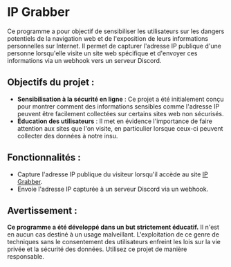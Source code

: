 # IP Grabber

Ce programme a pour objectif de sensibiliser les utilisateurs sur les dangers potentiels de la navigation web et de l'exposition de leurs informations personnelles sur Internet. Il permet de capturer l'adresse IP publique d'une personne lorsqu'elle visite un site web spécifique et d'envoyer ces informations via un webhook vers un serveur Discord.

## Objectifs du projet :

- **Sensibilisation à la sécurité en ligne** : Ce projet a été initialement conçu pour montrer comment des informations sensibles comme l'adresse IP peuvent être facilement collectées sur certains sites web non sécurisés.
- **Éducation des utilisateurs** : Il met en évidence l'importance de faire attention aux sites que l'on visite, en particulier lorsque ceux-ci peuvent collecter des données à notre insu.

## Fonctionnalités :

- Capture l'adresse IP publique du visiteur lorsqu'il accède au site [IP Grabber](https://storalee.github.io/IP-grabber/).
- Envoie l'adresse IP capturée à un serveur Discord via un webhook.

## Avertissement :

**Ce programme a été développé dans un but strictement éducatif.** Il n'est en aucun cas destiné à un usage malveillant. L'exploitation de ce genre de techniques sans le consentement des utilisateurs enfreint les lois sur la vie privée et la sécurité des données. Utilisez ce projet de manière responsable.
